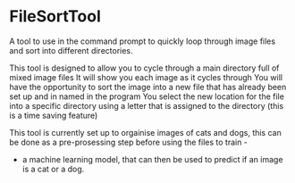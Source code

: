 # FileSortTool
A tool to use in the command prompt to quickly loop through image files and sort into different directories.

This tool is designed to allow you to cycle through a main directory full of mixed image files 
It will show you each image as it cycles through 
You will have the opportunity to sort the image into a new file that has already been set up and in named in the program
You select the new location for the file into a specific directory using a letter that is assigned to the directory (this is a time saving feature)

This tool is currently set up to orgainise images of cats and dogs, this can be done as a pre-prosessing step before using the files to train -
- a machine learning model, that can then be used to predict if an image is a cat or a dog.
